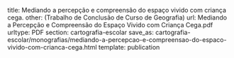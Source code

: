 title: Mediando a percepção e compreensão do espaço vivido com criança cega.
other: (Trabalho de Conclusão de Curso de Geografia)
url: Mediando a Percepção e Compreensão do Espaço Vivido com Criança Cega.pdf
urltype: PDF
section: cartografia-escolar
save_as: cartografia-escolar/monografias/mediando-a-percepcao-e-compreensao-do-espaco-vivido-com-crianca-cega.html
template: publication
